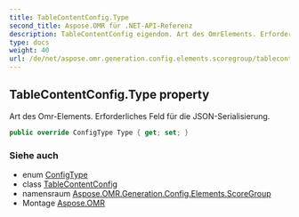 ```yaml
---
title: TableContentConfig.Type
second_title: Aspose.OMR für .NET-API-Referenz
description: TableContentConfig eigendom. Art des OmrElements. Erforderliches Feld für die JSONSerialisierung.
type: docs
weight: 40
url: /de/net/aspose.omr.generation.config.elements.scoregroup/tablecontentconfig/type/
---
```

## TableContentConfig.Type property

Art des Omr-Elements. Erforderliches Feld für die JSON-Serialisierung.

```csharp
public override ConfigType Type { get; set; }
```

### Siehe auch

* enum [ConfigType](../../../aspose.omr.generation.config.enums/configtype/)
* class [TableContentConfig](../)
* namensraum [Aspose.OMR.Generation.Config.Elements.ScoreGroup](../../tablecontentconfig/)
* Montage [Aspose.OMR](../../../)


